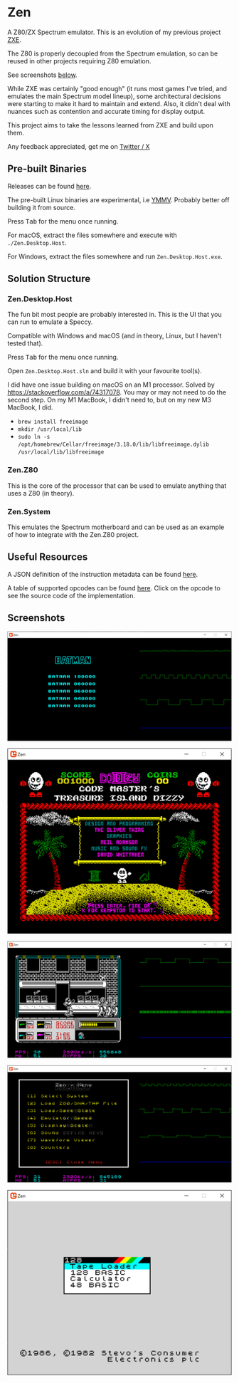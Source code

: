 # Zen

A Z80/ZX Spectrum emulator. This is an evolution of my previous project <a href="https://github.com/stevehjohn/ZXE">ZXE</a>.

The Z80 is properly decoupled from the Spectrum emulation, so can be reused in other projects requiring Z80 emulation.

See screenshots <a href="#screenshots">below</a>.

While ZXE was certainly "good enough" (it runs most games I've tried, and emulates the main Spectrum model lineup), some architectural
decisions were starting to make it hard to maintain and extend. Also, it didn't deal with nuances such as contention and accurate timing
for display output.

This project aims to take the lessons learned from ZXE and build upon them.

Any feedback appreciated, get me on <a href="https://x.com/SteveHuwJohn">Twitter / X</a>

## Pre-built Binaries

Releases can be found <a href="https://github.com/stevehjohn/Zen/releases">here</a>.

The pre-built Linux binaries are experimental, i.e <a href="https://en.wiktionary.org/wiki/your_mileage_may_vary~~~~">YMMV</a>. Probably better off building it from source.

Press <kbd>Tab</kbd> for the menu once running.

For macOS, extract the files somewhere and execute with `./Zen.Desktop.Host`.

For Windows, extract the files somewhere and run `Zen.Desktop.Host.exe`.

## Solution Structure

### Zen.Desktop.Host

The fun bit most people are probably interested in. This is the UI that you can run to emulate a Speccy.

Compatible with Windows and macOS (and in theory, Linux, but I haven't tested that).

Press <kbd>Tab</kbd> for the menu once running.

Open `Zen.Desktop.Host.sln` and build it with your favourite tool(s).

I did have one issue building on macOS on an M1 processor. Solved by https://stackoverflow.com/a/74317078.
You may or may not need to do the second step. On my M1 MacBook, I didn't need to, but on my new M3 MacBook, I did.

- `brew install freeimage`
- `mkdir /usr/local/lib`
- `sudo ln -s /opt/homebrew/Cellar/freeimage/3.18.0/lib/libfreeimage.dylib /usr/local/lib/libfreeimage`

### Zen.Z80

This is the core of the processor that can be used to emulate anything that uses a Z80 (in theory).

### Zen.System

This emulates the Spectrum motherboard and can be used as an example of how to integrate with the Zen.Z80 project.

## Useful Resources

A JSON definition of the instruction metadata can be found <a href="https://github.com/stevehjohn/Zen/blob/master/Documentation/Instructions.json">here</a>.

A table of supported opcodes can be found <a href="https://stevehjohn.github.io/Zen/SupportedOpCodes.html">here</a>. Click on the opcode to see the source code of the implementation.

<a id="Screenshots" />

## Screenshots

![Batman with Waveform Visualiser](Images/batman-waveform.png)

![Treasure Island Dizzy](Images/dizzy.png)

![Robocop with Waveform Visualiser](Images/robocop.png)

![Robocop with System Menu](Images/robocop-menu.png)

![128 Boot Screen](Images/128-boot.png)
